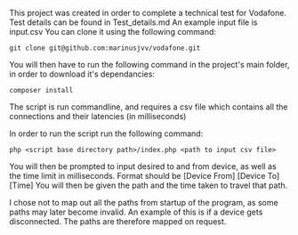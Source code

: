 This project was created in order to complete a technical test for Vodafone. 
Test details can be found in Test_details.md An example input file is input.csv
You can clone it using the following command: 

```
git clone git@github.com:marinusjvv/vodafone.git
```

You will then have to run the following command in the project's main folder, in
order to download it's dependancies:

```
composer install
```

The script is run commandline, and requires a csv file which contains all the
connections and their latencies (in milliseconds)

In order to run the script run the following command:

```
php <script base directory path>/index.php <path to input csv file>
```

You will then be prompted to input desired to and from device, as well as the
time limit in milliseconds. Format should be [Device From] [Device To] [Time]
You will then be given the path and the time taken to travel that path.

I chose not to map out all the paths from startup of the program, as some paths
may later become invalid. An example of this is if a device gets disconnected.
The paths are therefore mapped on request.
